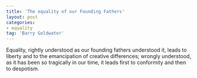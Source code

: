 ```yaml
---
title: 'The equality of our Founding Fathers'
layout: post
categories:
- equality
tag: 'Barry Goldwater'
---
```


Equality, rightly understood as our founding fathers understood it, leads to liberty and to the emancipation of creative differences; wrongly understood, as it has been so tragically in our time, it leads first to conformity and then to despotism.